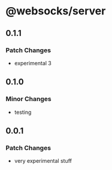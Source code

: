 # @websocks/server

## 0.1.1

### Patch Changes

- experimental 3

## 0.1.0

### Minor Changes

- testing

## 0.0.1

### Patch Changes

- very experimental stuff
